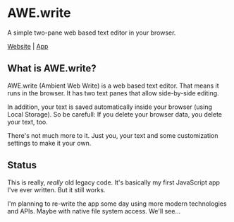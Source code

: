 # AWE.write

A simple two-pane web based text editor in your browser.

[Website](https://awewrite.de) | [App](https://awewrite.de/app/)

## What is AWE.write?

AWE.write (Ambient Web Write) is a web based text editor. That means it runs in the browser. It has two text panes that allow side-by-side editing.

In addition, your text is saved automatically inside your browser (using Local Storage). So be carefull: If you delete your browser data, you delete your text, too.

There's not much more to it. Just you, your text and some customization settings to make it your own.

## Status

This is really, *really* old legacy code. It's basically my first JavaScript app I've ever written. But it still works.

I'm planning to re-write the app some day using more modern technologies and APIs. Maybe with native file system access. We'll see...
